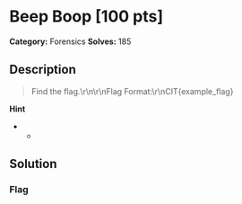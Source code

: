 # Beep Boop [100 pts]

**Category:** Forensics
**Solves:** 185

## Description
>Find the flag.\r\n\r\nFlag Format:\r\nCIT{example_flag}

**Hint**
* -

## Solution

### Flag

